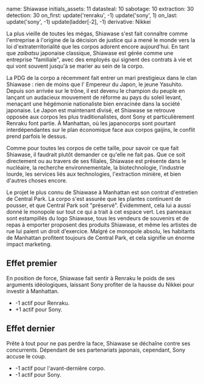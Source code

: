 name: Shiawase
initials_assets: 11
datasteal: 10
sabotage: 10
extraction: 30
detection: 30
on_first:
    update('renraku', -1)
    update('sony', 1)
on_last:
    update('sony', -1)
    update(ladder[-2], -1)
derivative: Nikkei

La plus vieille de toutes les mégas, Shiawase s'est fait connaître comme l'entreprise à l'origine de la décision de justice qui a mené le monde vers la loi d'extraterritorialité que les corpos adorent encore aujourd'hui. En tant que *zaibatsu* japonaise classique, Shiawase est gérée comme une entreprise "familiale", avec des employés qui signent des contrats à vie et qui vont souvent jusqu'à se marier au sein de la corpo.

La PDG de la corpo a récemment fait entrer un mari prestigieux dans le clan Shiawase : rien de moins que l' Empereur du Japon, le jeune Yasuhito. Depuis son arrivée sur le trône, il est devenu le champion du peuple en lançant un audacieux mouvement de réforme au pays du soleil levant, menaçant une hégémonie nationaliste bien enracinée dans la société japonaise. Le Japon est maintenant divisé, et Shiawase se retrouve opposée aux corpos les plus traditionalistes, dont Sony et particulièrement Renraku font partie. À Manhattan, où les japanocorps sont pourtant interdépendantes sur le plan économique face aux corpos gaijins, le conflit prend parfois le dessus.

Comme pour toutes les corpos de cette taille, pour savoir ce que fait Shiawase, il faudrait plutôt demander ce qu'elle ne fait pas. Que ce soit directement ou au travers de ses filiales, Shiawase est présente dans le nucléaire, la recherche environnementale, la biotechnologie, l'industrie lourde, les services liés aux technologies, l'extraction minière, et bien d'autres choses encore.

Le projet le plus connu de Shiawase à Manhattan est son contrat d'entretien de Central Park. La corpo s'est assurée que les plantes continuent de pousser, et que Central Park soit "préservé". Évidemment, cela lui a aussi donné le monopole sur tout ce qui a trait à cet espace vert. Les panneaux sont estampillés du logo Shiawase, tous les vendeurs de souvenirs et de repas à emporter proposent des produits Shiawase, et même les artistes de rue lui paient un droit d'exercice. Malgré ce monopole absolu, les habitants de Manhattan profitent toujours de Central Park, et cela signifie un énorme impact marketing.

## Effet premier
En position de force, Shiawase fait sentir à Renraku le poids de ses arguments idéologiques, laissant Sony profiter de la hausse du Nikkei pour investir à Manhattan.

* -1 actif pour Renraku.
* +1 actif pour Sony.

## Effet dernier
Prête à tout pour ne pas perdre la face, Shiawase se déchaîne contre ses concurrents. Dépendant de ses partenariats japonais, cependant, Sony accuse le coup.

* -1 actif pour l'avant-dernière corpo.
* -1 actif pour Sony.
